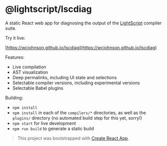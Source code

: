 # @lightscript/lscdiag

A static React web app for diagnosing the output of the [LightScript](http://www.lightscript.org/) compiler suite.

Try it live:

[https://wcjohnson.github.io/lscdiag](https://wcjohnson.github.io/lscdiag)

Features:

- Live compilation
- AST visualization
- Deep permalinks, including UI state and selections
- Selectable compiler versions, including experimental versions
- Selectable Babel plugins

Building:

- `npm install`
- `npm install` in each of the `compilers/*` directories, as well as the `plugins/` directory (no automated build step for this yet, sorry!)
- `npm start` for live development
- `npm run build` to generate a static build

>This project was bootstrapped with [Create React App](https://github.com/facebookincubator/create-react-app).
